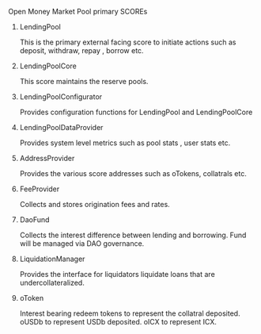 Open Money Market Pool primary SCOREs

1. LendingPool

   This is the primary external facing score to initiate actions such as deposit, withdraw, repay , borrow etc.
2. LendingPoolCore

   This score maintains the reserve pools.
3. LendingPoolConfigurator

   Provides configuration functions for LendingPool and LendingPoolCore
4. LendingPoolDataProvider

   Provides system level metrics such as pool stats , user stats etc.
5. AddressProvider

   Provides the various score addresses such as oTokens, collatrals etc.
6. FeeProvider

   Collects and stores origination fees and rates.
7. DaoFund

   Collects the interest difference between lending and borrowing. Fund will be managed via DAO governance.
8. LiquidationManager

   Provides the interface for liquidators liquidate loans that are undercollateralized.
9. oToken

   Interest bearing redeem tokens to represent the collatral deposited. oUSDb to represent USDb deposited. oICX to represent ICX.
